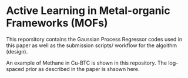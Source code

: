 # Active Learning in Metal-organic Frameworks (MOFs)
This reporsitory contains the Gaussian Process Regressor codes used in this paper as well as the submission scripts/ workflow for the algoithm (design).

An example of Methane in Cu-BTC is shown in this repository. The log-spaced prior as described in the paper is shsown here.
